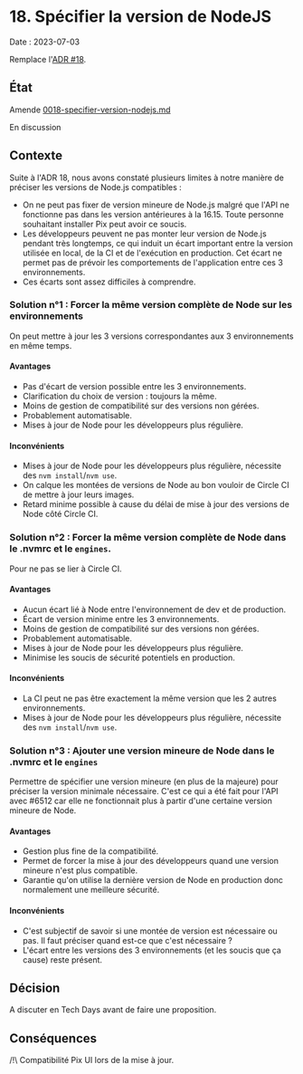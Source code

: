 # 18. Spécifier la version de NodeJS

Date : 2023-07-03

Remplace l'[ADR #18](./0018-specifier-version-nodejs.md).

## État

Amende [0018-specifier-version-nodejs.md][0018]

[0018]: ./0018-specifier-version-nodejs.md

En discussion

## Contexte

Suite à l'ADR 18, nous avons constaté plusieurs limites à notre manière de préciser les versions de Node.js compatibles :
- On ne peut pas fixer de version mineure de Node.js malgré que l'API ne fonctionne pas dans les version antérieures à la 16.15. Toute personne souhaitant installer Pix peut avoir ce soucis.
- Les développeurs peuvent ne pas monter leur version de Node.js pendant très longtemps, ce qui induit un écart important entre la version utilisée en local, de la CI et de l'exécution en production. Cet écart ne permet pas de prévoir les comportements de l'application entre ces 3 environnements.
- Ces écarts sont assez difficiles à comprendre.

### Solution n°1 : Forcer la même version complète de Node sur les environnements

On peut mettre à jour les 3 versions correspondantes aux 3 environnements en même temps.

#### Avantages
- Pas d'écart de version possible entre les 3 environnements.
- Clarification du choix de version : toujours la même.
- Moins de gestion de compatibilité sur des versions non gérées.
- Probablement automatisable.
- Mises à jour de Node pour les développeurs plus régulière.

#### Inconvénients
- Mises à jour de Node pour les développeurs plus régulière, nécessite des `nvm install`/`nvm use`.
- On calque les montées de versions de Node au bon vouloir de Circle CI de mettre à jour leurs images.
- Retard minime possible à cause du délai de mise à jour des versions de Node côté Circle CI.

### Solution n°2 : Forcer la même version complète de Node dans le .nvmrc et le `engines`.

Pour ne pas se lier à Circle CI.

#### Avantages
- Aucun écart lié à Node entre l'environnement de dev et de production.
- Écart de version minime entre les 3 environnements.
- Moins de gestion de compatibilité sur des versions non gérées.
- Probablement automatisable.
- Mises à jour de Node pour les développeurs plus régulière.
- Minimise les soucis de sécurité potentiels en production.

#### Inconvénients
- La CI peut ne pas être exactement la même version que les 2 autres environnements.
- Mises à jour de Node pour les développeurs plus régulière, nécessite des `nvm install`/`nvm use`.

### Solution n°3 : Ajouter une version mineure de Node dans le .nvmrc et le `engines`

Permettre de spécifier une version mineure (en plus de la majeure) pour préciser la version minimale nécessaire. C'est ce qui a été fait pour l'API avec #6512 car elle ne fonctionnait plus à partir d'une certaine version mineure de Node.

#### Avantages
- Gestion plus fine de la compatibilité.
- Permet de forcer la mise à jour des développeurs quand une version mineure n'est plus compatible.
- Garantie qu'on utilise la dernière version de Node en production donc normalement une meilleure sécurité.

#### Inconvénients
- C'est subjectif de savoir si une montée de version est nécessaire ou pas. Il faut préciser quand est-ce que c'est nécessaire ?
- L'écart entre les versions des 3 environnements (et les soucis que ça cause) reste présent.

## Décision
A discuter en Tech Days avant de faire une proposition.

## Conséquences

/!\ Compatibilité Pix UI lors de la mise à jour.
